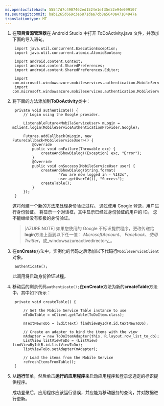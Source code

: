 ```yaml
---
ms.openlocfilehash: 55547d7c4907462ed1524e1ef35e52e94e099107
ms.sourcegitcommit: bab1265d669c3e6871daa7cb8a5640a47104947a
translationtype: MT
---
```


1. 在**项目资源管理器**在 Android Studio 中打开 ToDoActivity.java 文件，并添加下面的导入语句。

        import java.util.concurrent.ExecutionException;
        import java.util.concurrent.atomic.AtomicBoolean;

        import android.content.Context;
        import android.content.SharedPreferences;
        import android.content.SharedPreferences.Editor;

        import com.microsoft.windowsazure.mobileservices.authentication.MobileServiceAuthenticationProvider;
        import com.microsoft.windowsazure.mobileservices.authentication.MobileServiceUser;

2. 将下面的方法添加到**ToDoActivity**类中︰ 
    
        private void authenticate() {
            // Login using the Google provider.
            
            ListenableFuture<MobileServiceUser> mLogin = mClient.login(MobileServiceAuthenticationProvider.Google);
    
            Futures.addCallback(mLogin, new FutureCallback<MobileServiceUser>() {
                @Override
                public void onFailure(Throwable exc) {
                    createAndShowDialog((Exception) exc, "Error");
                }           
                @Override
                public void onSuccess(MobileServiceUser user) {
                    createAndShowDialog(String.format(
                            "You are now logged in - %1$2s",
                            user.getUserId()), "Success");
                    createTable();  
                }
            });     
        }


    这将创建一个新的方法来处理身份验证过程。 通过使用 Google 登录，用户进行身份验证。 将显示一个对话框，其中显示已经过身份验证的用户的 ID。 您不能继续没有积极的身份验证。

    > [AZURE.NOTE] 如果您使用的 Google 不标识提供程序，更改传递给**login**方法上面到以下任一值︰ _MicrosoftAccount_、 _Facebook_、_使用 Twitter_，或_windowsazureactivedirectory_。

3. 在**onCreate**方法中，实例化的代码之后添加以下代码行`MobileServiceClient`对象。

        authenticate();

    此调用将启动身份验证过程。

4. 移动后的剩余代码`authenticate();`在**onCreate**方法为新的**createTable**方法中，其中如下所示︰

        private void createTable() {
    
            // Get the Mobile Service Table instance to use
            mToDoTable = mClient.getTable(ToDoItem.class);
    
            mTextNewToDo = (EditText) findViewById(R.id.textNewToDo);
    
            // Create an adapter to bind the items with the view
            mAdapter = new ToDoItemAdapter(this, R.layout.row_list_to_do);
            ListView listViewToDo = (ListView) findViewById(R.id.listViewToDo);
            listViewToDo.setAdapter(mAdapter);
    
            // Load the items from the Mobile Service
            refreshItemsFromTable();
        }

9. 从**运行**菜单，然后单击**运行的应用程序**来启动应用程序和登录您选定的标识提供程序。 

    成功登录后，应用程序应该运行错误，并应能为移动服务的查询，并对数据进行更新。